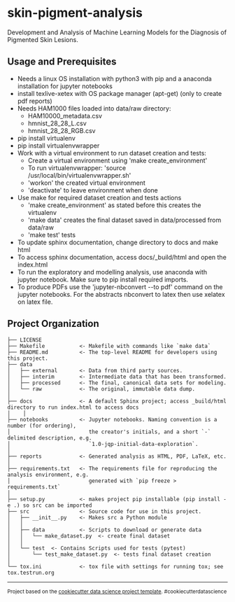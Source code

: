 skin-pigment-analysis
==============================

Development and Analysis of Machine Learning Models for the Diagnosis of Pigmented Skin Lesions.

Usage and Prerequisites
-----------------------
* Needs a linux OS installation with python3 with pip and a anaconda installation for jupyter notebooks
* install texlive-xetex with OS package manager (apt-get) (only to create pdf reports)
* Needs HAM1000 files loaded into data/raw directory:
	- HAM10000_metadata.csv
	- hmnist_28_28_L.csv
	- hmnist_28_28_RGB.csv
* pip install virtualenv
* pip install virtualenvwrapper
* Work with a virtual environment to run dataset creation and tests:
	- Create a virtual environment using 'make create_environment'
	- To run virtualenvwrapper: 'source /usr/local/bin/virtualenvwrapper.sh'
    - 'workon' the created virtual environment 
	- 'deactivate' to leave environment when done
* Use make for required dataset creation and tests actions
	- 'make create_environment' as stated before this creates the virtualenv
	- 'make data' creates the final dataset saved in data/processed from data/raw 
	- 'make test' tests 
* To update sphinx documentation, change directory to docs and make html
* To access sphinx documentation, access docs/_build/html and open the index.html
* To run the exploratory and modelling analysis, use anaconda with jupyter notebook. Make sure to pip install required imports.
* To produce PDFs use the 'jupyter-nbconvert --to pdf' command on the jupyter notebooks. For the abstracts nbconvert to latex then use xelatex on latex file.

Project Organization
------------

    ├── LICENSE
    ├── Makefile           <- Makefile with commands like `make data`
    ├── README.md          <- The top-level README for developers using this project.
    ├── data
    │   ├── external       <- Data from third party sources.
    │   ├── interim        <- Intermediate data that has been transformed.
    │   ├── processed      <- The final, canonical data sets for modeling.
    │   └── raw            <- The original, immutable data dump.
    │
    ├── docs               <- A default Sphinx project; access _build/html directory to run index.html to access docs 
    │    │
    ├── notebooks          <- Jupyter notebooks. Naming convention is a number (for ordering),
    │                         the creator's initials, and a short `-` delimited description, e.g.
    │                         `1.0-jqp-initial-data-exploration`.
    │    
    ├── reports            <- Generated analysis as HTML, PDF, LaTeX, etc.
    │
    ├── requirements.txt   <- The requirements file for reproducing the analysis environment, e.g.
    │                         generated with `pip freeze > requirements.txt`
    │
    ├── setup.py           <- makes project pip installable (pip install -e .) so src can be imported
    ├── src                <- Source code for use in this project.
    │   ├── __init__.py    <- Makes src a Python module
    │   │
    │   ├── data           <- Scripts to download or generate data
    │   │   └── make_dataset.py  <- create final dataset
    │   │
    │   └── test  <- Contains Scripts used for tests (pytest)
	│       └── test_make_dataset.py  <- tests final dataset creation
    │
    └── tox.ini            <- tox file with settings for running tox; see tox.testrun.org


--------

<p><small>Project based on the <a target="_blank" href="https://drivendata.github.io/cookiecutter-data-science/">cookiecutter data science project template</a>. #cookiecutterdatascience</small></p>
